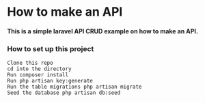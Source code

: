 <h1>How to make an API</h1>

<h4>This is a simple laravel API CRUD example on how to make an API.</h4>

<h3>How to set up this project</h3>

    Clone this repo
    cd into the directory
    Run composer install
    Run php artisan key:generate
    Run the table migrations php artisan migrate
    Seed the database php artisan db:seed
